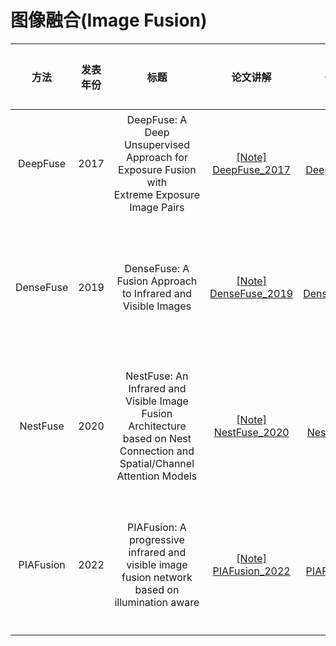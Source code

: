 # 图像融合(Image Fusion)

| 方法        | 发表年份 | 标题                                                                                                                        | 论文讲解                                                                  | 代码讲解                                                                  | 基础框架        | 任务场景      |
|:---------:|:----:|:-------------------------------------------------------------------------------------------------------------------------:|:---------------------------------------------------------------------:|:---------------------------------------------------------------------:|:-----------:|:---------:|
| DeepFuse  | 2017 | DeepFuse: A Deep Unsupervised Approach for Exposure Fusion with Extreme Exposure Image Pairs                              | [[Note] DeepFuse_2017](https://www.bilibili.com/video/av1702095957/)  | [[code] DeepFuse_2017](https://www.bilibili.com/video/av1852192704/)  | CNN         | 多曝光图像融合   |
| DenseFuse | 2019 | DenseFuse: A Fusion Approach to Infrared and Visible Images                                                               | [[Note] DenseFuse_2019](https://www.bilibili.com/video/av1402370327/) | [[Code] DenseFuse_2019](https://www.bilibili.com/video/av1952373152/) | AutoEncoder | 红外可见光图像融合 |
| NestFuse  | 2020 | NestFuse: An Infrared and Visible Image Fusion Architecture based on Nest Connection and Spatial/Channel Attention Models | [[Note] NestFuse_2020](https://www.bilibili.com/video/av1602411210/)  | [[Code] NestFuse_2020](https://www.bilibili.com/video/av1702257884/)  | AutoEncoder | 红外可见光图像融合 |
| PIAFusion | 2022 | PIAFusion: A progressive infrared and visible image fusion network based on illumination aware                            | [[Note] PIAFusion_2022](https://www.bilibili.com/video/av1504451644/) | [[Code] PIAFusion_2022](https://www.bilibili.com/video/av1804660599/) | CNN         | 红外可见光图像融合 |
